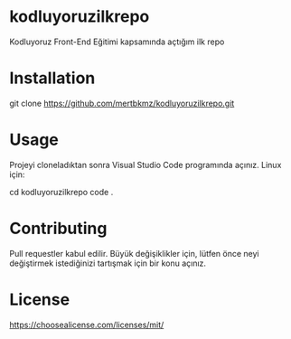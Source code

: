 # kodluyoruzilkrepo

Kodluyoruz Front-End Eğitimi kapsamında açtığım ilk repo

# Installation

git clone https://github.com/mertbkmz/kodluyoruzilkrepo.git

# Usage

Projeyi cloneladıktan sonra Visual Studio Code programında açınız.
Linux için:

cd kodluyoruzilkrepo
code .

# Contributing

Pull requestler kabul edilir. Büyük değişiklikler için, lütfen önce neyi değiştirmek istediğinizi tartışmak için bir konu açınız.

# License

https://choosealicense.com/licenses/mit/
